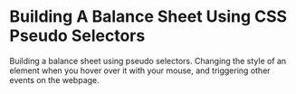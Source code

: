 # Building A Balance Sheet Using CSS Pseudo Selectors
  Building a balance sheet using pseudo selectors. Changing the style of an element when you hover over it with your mouse, and triggering other events on the webpage.
